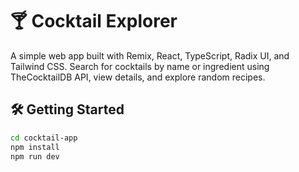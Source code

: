 ﻿# 🍸 Cocktail Explorer

A simple web app built with Remix, React, TypeScript, Radix UI, and Tailwind CSS.
Search for cocktails by name or ingredient using TheCocktailDB API, view details, and explore random recipes.

## 🛠 Getting Started

```bash
cd cocktail-app
npm install
npm run dev
```